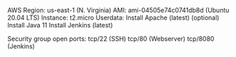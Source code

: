AWS Region: us-east-1 (N. Virginia)
AMI:        ami-04505e74c0741db8d (Ubuntu 20.04 LTS)
Instance:   t2.micro
Userdata:
  Install Apache (latest) (optional)
  Install Java 11
  Install Jenkins (latest)

Security group open ports:
  tcp/22 (SSH)
  tcp/80 (Webserver)
  tcp/8080 (Jenkins)
